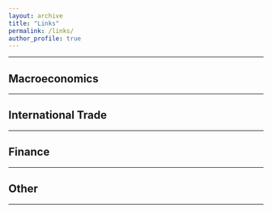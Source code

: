 ```yaml
---
layout: archive
title: "Links"
permalink: /links/
author_profile: true
---
```


---


Macroeconomics
---



---

International Trade
---



---

Finance
---





---


Other
---




---